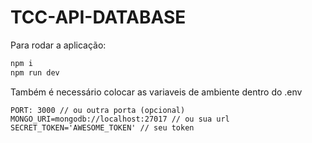 # TCC-API-DATABASE

Para rodar a aplicação:

```bash
npm i
npm run dev
```

Também é necessário colocar as variaveis de ambiente dentro do .env

```
PORT: 3000 // ou outra porta (opcional)
MONGO_URI=mongodb://localhost:27017 // ou sua url
SECRET_TOKEN='AWESOME_TOKEN' // seu token
```